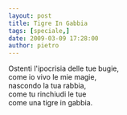 ```yaml
---
layout: post
title: Tigre In Gabbia
tags: [speciale,]
date: 2009-03-09 17:28:00
author: pietro
---
```

Ostenti l'ipocrisia delle tue bugie,<br/>come io vivo le mie magie,<br/>nascondo la tua rabbia,<br/>come tu rinchiudi le tue<br/>come una tigre in gabbia.
